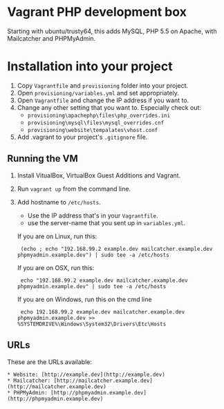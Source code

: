 # Vagrant PHP development box

Starting with ubuntu/trusty64, this adds MySQL, PHP 5.5 on Apache, with
Mailcatcher and PHPMyAdmin.


# Installation into your project

1. Copy `Vagrantfile` and `provisioning` folder into your project.
2. Open `provisioning/variables.yml` and set appropriately.
3. Open `Vagrantfile` and change the IP address if you want to.
4. Change any other setting that you want to. Especially check out:
    - `provisioning\apachephp\files\php_overrides.ini`
    - `provisioning\mysql\files\mysql_overrides.cnf`
    - `provisioning\website\tempalates\vhost.conf`
5. Add .vagrant to your project's `.gitignore` file.


## Running the VM

1. Install VitualBox, VirtualBox Guest Additions and Vagrant.

2. Run `vagrant up` from the command line.

3. Add hostname to `/etc/hosts`.
   
    - Use the IP address that's in your `Vagrantfile`.
    - use the server-name that you sent up in `variables.yml`.
      
    If you are on Linux, run this:

        (echo ; echo "192.168.99.2 example.dev mailcatcher.example.dev phpmyadmin.example.dev") | sudo tee -a /etc/hosts

    If you are on OSX, run this:

        echo "192.168.99.2 example.dev mailcatcher.example.dev phpmyadmin.example.dev" | sudo tee -a /etc/hosts

    If you are on Windows, run this on the cmd line

        echo 192.168.99.2 example.dev mailcatcher.example.dev phpmyadmin.example.dev >> %SYSTEMDRIVE%\Windows\System32\Drivers\Etc\Hosts


## URLs

These are the URLs available:

    * Website: [http://example.dev](http://example.dev)
    * Mailcatcher: [http://mailcatcher.example.dev](http://mailcatcher.example.dev)
    * PHPMyAdmin: [http://phpmyadmin.example.dev](http://phpmyadmin.example.dev)
